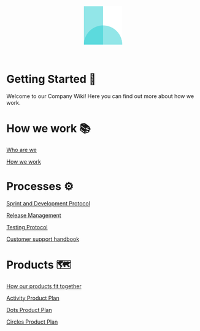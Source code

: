 <br/>
<br/>
<p align="center">
  <img src="/assets/Hikaya_icon_color.png" height="100" />
</p>
<br/>

# Getting Started 🏡
Welcome to our Company Wiki! Here you can find out more about how we work.

# How we work 📚

[Who are we](./Team/who_are_we.md)

[How we work](./Team/how_we_work.md)

# Processes ⚙️

[Sprint and Development Protocol](./Processes/sprint_development_protocol.md)

[Release Management](./Processes/release_management.md)

[Testing Protocol](./Processes/testing_protocol.md)

[Customer support handbook](./Processes/customer_support_handbook.md)

# Products 🗺️

[How our products fit together](./Products/product_flow.md)

[Activity Product Plan](./Products/activity_product_plan.md)

[Dots Product Plan](./Products/dots_product_plan.md)

[Circles Product Plan](./Products/circles_product_plan.md)
